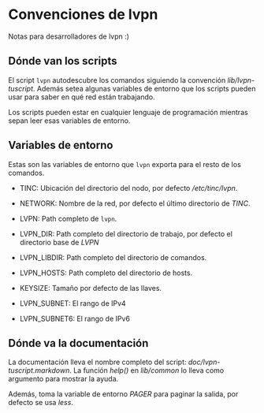 # Convenciones de lvpn

Notas para desarrolladores de lvpn :)

## Dónde van los scripts

El script `lvpn` autodescubre los comandos siguiendo la convención
_lib/lvpn-tuscript_.  Además setea algunas variables de entorno que los scripts
pueden usar para saber en qué red están trabajando.

Los scripts pueden estar en cualquier lenguaje de programación mientras sepan
leer esas variables de entorno.

## Variables de entorno

Estas son las variables de entorno que `lvpn` exporta para el resto de los
comandos.

* TINC: Ubicación del directorio del nodo, por defecto _/etc/tinc/lvpn_.

* NETWORK: Nombre de la red, por defecto el último directorio de _TINC_.

* LVPN: Path completo de `lvpn`.

* LVPN\_DIR: Path completo del directorio de trabajo, por defecto el directorio
  base de _LVPN_

* LVPN\_LIBDIR: Path completo del directorio de comandos.

* LVPN\_HOSTS: Path completo del directorio de hosts.

* KEYSIZE: Tamaño por defecto de las llaves.

* LVPN\_SUBNET: El rango de IPv4

* LVPN\_SUBNET6: El rango de IPv6


## Dónde va la documentación

La documentación lleva el nombre completo del script:
_doc/lvpn-tuscript.markdown_.  La función _help()_ en _lib/common_ lo lleva
como argumento para mostrar la ayuda.

Además, toma la variable de entorno _PAGER_ para paginar la salida, por defecto
se usa _less_.
